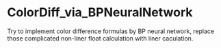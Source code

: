 # ColorDiff_via_BPNeuralNetwork
Try to implement color difference formulas by BP neural network, replace those complicated non-liner float calculation with liner caculation.
